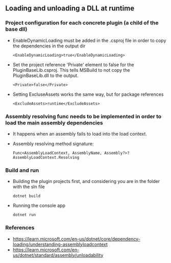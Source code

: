 ## Loading and unloading a DLL at runtime


### Project configuration for each concrete plugin (a child of the base dll)

 - EnableDynamicLoading must be added in the .csproj file
    in order to copy the dependencies in the output dir

    ` <EnableDynamicLoading>true</EnableDynamicLoading> `


- Set the project reference 'Private' element to false
    for the PluginBaseLib.csproj. This tells MSBuild to not copy
    the PluginBaseLib.dll to the output.

    ` <Private>false</Private> `


- Setting ExcluseAssets works the same way, but for package references

    ` <ExcludeAssets>runtime</ExcludeAssets> `


### Assembly resolving func needs to be implemented in order to load the main assembly dependencies

- It happens when an assembly fails to load into the load context.
- Assembly resolving method signature:

    `Func<AssemblyLoadContext, AssemblyName, Assembly?>? AssemblyLoadContext.Resolving`



### Build and run

- Building the plugin projects first, and considering you are in the folder with the sln file
   
    ` dotnet build `
   
- Running the console app

    ` dotnet run `



### References

- https://learn.microsoft.com/en-us/dotnet/core/dependency-loading/understanding-assemblyloadcontext
- https://learn.microsoft.com/en-us/dotnet/standard/assembly/unloadability
